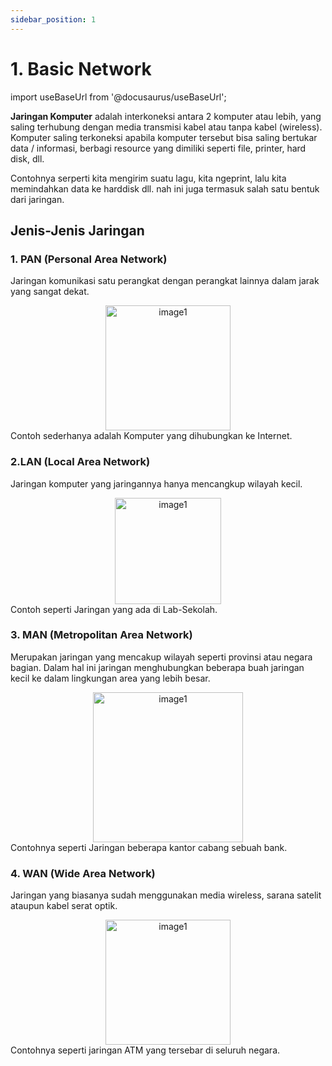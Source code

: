 ```yaml
---
sidebar_position: 1
---
```


# 1. Basic Network 
import useBaseUrl from '@docusaurus/useBaseUrl';


**Jaringan Komputer** adalah interkoneksi antara 2 komputer atau lebih, yang saling terhubung dengan media transmisi kabel atau tanpa kabel (wireless). Komputer saling terkoneksi apabila komputer tersebut bisa saling bertukar data / informasi, berbagi resource yang dimiliki seperti file, printer, hard disk, dll.

Contohnya serperti kita mengirim suatu lagu, kita ngeprint, lalu kita memindahkan data ke harddisk dll. nah ini juga termasuk salah satu bentuk dari jaringan.

## Jenis-Jenis Jaringan
### 1. PAN (Personal Area Network)

   Jaringan komunikasi satu perangkat dengan perangkat lainnya dalam jarak yang sangat dekat. 
<center>
   <img alt="image1" src={useBaseUrl('img/docs/image-15.png')} height="200px"/>
</center>  
   Contoh sederhanya adalah Komputer yang dihubungkan ke Internet.

### 2.LAN (Local Area Network)

   Jaringan komputer yang jaringannya hanya mencangkup wilayah kecil.
<center>
    <img alt="image1" src={useBaseUrl('img/docs/image-16.png')} height="170px"/>
</center>
   Contoh seperti Jaringan yang ada di Lab-Sekolah.

### 3. MAN (Metropolitan Area Network)

   Merupakan jaringan yang mencakup wilayah seperti provinsi atau negara bagian. Dalam hal ini jaringan menghubungkan beberapa buah jaringan kecil ke dalam lingkungan area yang lebih besar. 
<center>
    <img alt="image1" src={useBaseUrl('img/docs/image-17.png')} height="240px"/>
</center>
   Contohnya seperti Jaringan beberapa kantor cabang sebuah bank.

### 4. WAN (Wide Area Network)

   Jaringan yang biasanya sudah menggunakan media wireless, sarana satelit ataupun kabel serat optik.
<center>
    <img alt="image1" src={useBaseUrl('img/docs/image-18.png')} height="200px"/>
</center>
   Contohnya seperti jaringan ATM yang tersebar di seluruh negara.
